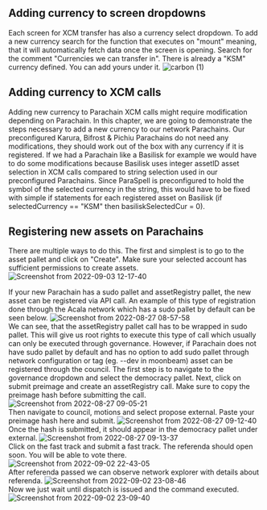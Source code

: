 ## Adding currency to screen dropdowns
Each screen for XCM transfer has also a currency select dropdown. To add a new currency search for the function that executes on "mount" meaning, that it will automatically fetch data once the screen is opening. Search for the comment "Currencies we can transfer in". There is already a "KSM" currency defined. You can add yours under it.
![carbon (1)](https://user-images.githubusercontent.com/55763425/188236673-d4689334-a274-4cff-8cbc-df3aaa1fc4c3.png)
## Adding currency to XCM calls
Adding new currency to Parachain XCM calls might require modification depending on Parachain. In this chapter, we are going to demonstrate the steps necessary to add a new currency to our network Parachains. Our preconfigured Karura, Bifrost & Pichiu Parachains do not need any modifications, they should work out of the box with any currency if it is registered. If we had a Parachain like a Basilisk for example we would have to do some modifications because Basilisk uses integer assetID asset selection in XCM calls compared to string selection used in our preconfigured Parachains. Since ParaSpell is preconfigured to hold the symbol of the selected currency in the string, this would have to be fixed with simple if statements for each registered asset on Basilisk (if selectedCurrency == "KSM" then basiliskSelectedCur = 0).
## Registering new assets on Parachains
There are multiple ways to do this. The first and simplest is to go to the asset pallet and click on "Create". Make sure your selected account has sufficient permissions to create assets.
![Screenshot from 2022-09-03 12-17-40](https://user-images.githubusercontent.com/55763425/188266274-7e48317a-87fd-4c54-ab74-067b969d0037.png)


If your new Parachain has a sudo pallet and assetRegistry pallet, the new asset can be registered via API call. An example of this type of registration done through the Acala network which has a sudo pallet by default can be seen below.
![Screenshot from 2022-08-27 08-57-58](https://user-images.githubusercontent.com/55763425/187018974-cfcbd387-510c-4dfb-b4e9-906342a55a9e.png)
<br >We can see, that the assetRegistry pallet call has to be wrapped in sudo pallet. This will give us root rights to execute this type of call which usually can only be executed through governance. However, if Parachain does not have sudo pallet by default and has no option to add sudo pallet through network configuration or tag (eg. --dev in moonbeam) asset can be registered through the council. The first step is to navigate to the governance dropdown and select the democracy pallet. Next, click on submit preimage and create an assetRegistry call. Make sure to copy the preimage hash before submitting the call.
![Screenshot from 2022-08-27 09-05-21](https://user-images.githubusercontent.com/55763425/187019267-527f0f61-1f14-4f23-a90c-14d6bfea9b59.png)
<br >Then navigate to council, motions and select propose external. Paste your preimage hash here and submit.
![Screenshot from 2022-08-27 09-12-40](https://user-images.githubusercontent.com/55763425/187019467-99be7f9e-9800-4872-8475-ec24c8d860db.png)
<br >Once the hash is submitted, it should appear in the democracy pallet under external. 
![Screenshot from 2022-08-27 09-13-37](https://user-images.githubusercontent.com/55763425/187019553-75e051eb-e30d-4ab5-aa28-6e4c1ef66df4.png)
<br>Click on the fast track and submit a fast track. The referenda should open soon. You will be able to vote there.
![Screenshot from 2022-09-02 22-43-05](https://user-images.githubusercontent.com/55763425/188235914-6a69920b-d320-4b7c-b6a7-6d05d85d5d6e.png)
<br>After referenda passed we can observe network explorer with details about referenda.
![Screenshot from 2022-09-02 23-08-46](https://user-images.githubusercontent.com/55763425/188235911-c55d5bdc-7064-405f-aed0-e5955981677b.png)
<br>Now we just wait until dispatch is issued and the command executed.
![Screenshot from 2022-09-02 23-09-40](https://user-images.githubusercontent.com/55763425/188235904-ec7dbcbc-4fe3-47bb-b893-8b0010a015d8.png)

